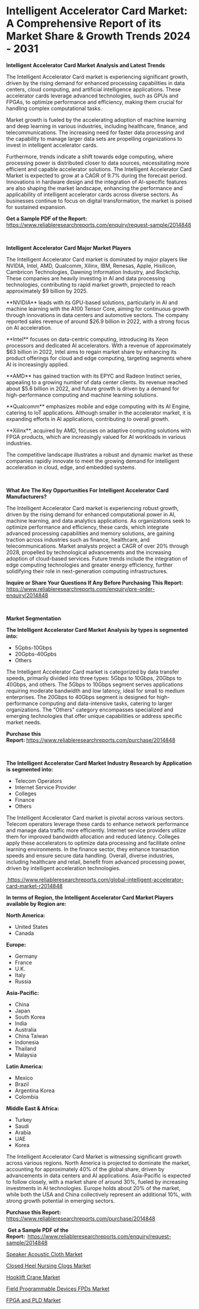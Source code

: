 <p><h1>Intelligent Accelerator Card Market: A Comprehensive Report of its Market Share & Growth Trends 2024 - 2031</h1></p><p><strong>Intelligent Accelerator Card Market Analysis and Latest Trends</strong></p>
<p><p>The Intelligent Accelerator Card market is experiencing significant growth, driven by the rising demand for enhanced processing capabilities in data centers, cloud computing, and artificial intelligence applications. These accelerator cards leverage advanced technologies, such as GPUs and FPGAs, to optimize performance and efficiency, making them crucial for handling complex computational tasks. </p><p>Market growth is fueled by the accelerating adoption of machine learning and deep learning in various industries, including healthcare, finance, and telecommunications. The increasing need for faster data processing and the capability to manage larger data sets are propelling organizations to invest in intelligent accelerator cards. </p><p>Furthermore, trends indicate a shift towards edge computing, where processing power is distributed closer to data sources, necessitating more efficient and capable accelerator solutions. The Intelligent Accelerator Card Market is expected to grow at a CAGR of 9.7% during the forecast period. Innovations in hardware design and the integration of AI-specific features are also shaping the market landscape, enhancing the performance and applicability of intelligent accelerator cards across diverse sectors. As businesses continue to focus on digital transformation, the market is poised for sustained expansion.</p></p>
<p><strong>Get a Sample PDF of the Report:&nbsp;</strong> <a href="https://www.reliableresearchreports.com/enquiry/request-sample/2014848?utm_campaign=38&utm_medium=2&utm_source=Github&utm_content=ia&utm_term=27102024&utm_id=intelligent-accelerator-card">https://www.reliableresearchreports.com/enquiry/request-sample/2014848</a></p>
<p>&nbsp;</p>
<p><strong>Intelligent Accelerator Card Major Market Players</strong></p>
<p><p>The Intelligent Accelerator Card market is dominated by major players like NVIDIA, Intel, AMD, Qualcomm, Xilinx, IBM, Renesas, Apple, Hisilicon, Cambricon Technologies, Dawning Information Industry, and Rockchip. These companies are heavily investing in AI and data processing technologies, contributing to rapid market growth, projected to reach approximately $9 billion by 2025.</p><p>**NVIDIA** leads with its GPU-based solutions, particularly in AI and machine learning with the A100 Tensor Core, aiming for continuous growth through innovations in data centers and automotive sectors. The company reported sales revenue of around $26.9 billion in 2022, with a strong focus on AI acceleration.</p><p>**Intel** focuses on data-centric computing, introducing its Xeon processors and dedicated AI accelerators. With a revenue of approximately $63 billion in 2022, Intel aims to regain market share by enhancing its product offerings for cloud and edge computing, targeting segments where AI is increasingly applied.</p><p>**AMD** has gained traction with its EPYC and Radeon Instinct series, appealing to a growing number of data center clients. Its revenue reached about $5.6 billion in 2022, and future growth is driven by a demand for high-performance computing and machine learning solutions.</p><p>**Qualcomm** emphasizes mobile and edge computing with its AI Engine, catering to IoT applications. Although smaller in the accelerator market, it is expanding efforts in AI applications, contributing to overall growth.</p><p>**Xilinx**, acquired by AMD, focuses on adaptive computing solutions with FPGA products, which are increasingly valued for AI workloads in various industries.</p><p>The competitive landscape illustrates a robust and dynamic market as these companies rapidly innovate to meet the growing demand for intelligent acceleration in cloud, edge, and embedded systems.</p></p>
<p>&nbsp;</p>
<p><strong>What Are The Key Opportunities For Intelligent Accelerator Card Manufacturers?</strong></p>
<p><p>The Intelligent Accelerator Card market is experiencing robust growth, driven by the rising demand for enhanced computational power in AI, machine learning, and data analytics applications. As organizations seek to optimize performance and efficiency, these cards, which integrate advanced processing capabilities and memory solutions, are gaining traction across industries such as finance, healthcare, and telecommunications. Market analysts project a CAGR of over 20% through 2028, propelled by technological advancements and the increasing adoption of cloud-based services. Future trends include the integration of edge computing technologies and greater energy efficiency, further solidifying their role in next-generation computing infrastructures.</p></p>
<p><strong>Inquire or Share Your Questions If Any Before Purchasing This Report:</strong> <a href="https://www.reliableresearchreports.com/enquiry/pre-order-enquiry/2014848?utm_campaign=38&utm_medium=2&utm_source=Github&utm_content=ia&utm_term=27102024&utm_id=intelligent-accelerator-card">https://www.reliableresearchreports.com/enquiry/pre-order-enquiry/2014848</a></p>
<p>&nbsp;</p>
<p><strong>Market Segmentation</strong></p>
<p><strong>The Intelligent Accelerator Card Market Analysis by types is segmented into:</strong></p>
<p><ul><li>5Gpbs-10Gbps</li><li>20Gpbs-40Gpbs</li><li>Others</li></ul></p>
<p><p>The Intelligent Accelerator Card market is categorized by data transfer speeds, primarily divided into three types: 5Gbps to 10Gbps, 20Gbps to 40Gbps, and others. The 5Gbps to 10Gbps segment serves applications requiring moderate bandwidth and low latency, ideal for small to medium enterprises. The 20Gbps to 40Gbps segment is designed for high-performance computing and data-intensive tasks, catering to larger organizations. The "Others" category encompasses specialized and emerging technologies that offer unique capabilities or address specific market needs.</p></p>
<p><strong>Purchase this Report:&nbsp;</strong><a href="https://www.reliableresearchreports.com/purchase/2014848?utm_campaign=38&utm_medium=2&utm_source=Github&utm_content=ia&utm_term=27102024&utm_id=intelligent-accelerator-card">https://www.reliableresearchreports.com/purchase/2014848</a></p>
<p>&nbsp;</p>
<p><strong>The Intelligent Accelerator Card Market Industry Research by Application is segmented into:</strong></p>
<p><ul><li>Telecom Operators</li><li>Internet Service Provider</li><li>Colleges</li><li>Finance</li><li>Others</li></ul></p>
<p><p>The Intelligent Accelerator Card market is pivotal across various sectors. Telecom operators leverage these cards to enhance network performance and manage data traffic more efficiently. Internet service providers utilize them for improved bandwidth allocation and reduced latency. Colleges apply these accelerators to optimize data processing and facilitate online learning environments. In the finance sector, they enhance transaction speeds and ensure secure data handling. Overall, diverse industries, including healthcare and retail, benefit from advanced processing power, driven by intelligent acceleration technologies.</p></p>
<p><a href="https://www.reliableresearchreports.com/global-intelligent-accelerator-card-market-r2014848?utm_campaign=38&utm_medium=2&utm_source=Github&utm_content=ia&utm_term=27102024&utm_id=intelligent-accelerator-card">&nbsp;https://www.reliableresearchreports.com/global-intelligent-accelerator-card-market-r2014848</a></p>
<p><strong>In terms of Region, the Intelligent Accelerator Card Market Players available by Region are:</strong></p>
<p>
    <p> <strong> North America: </strong>
        <ul>
            <li>United States</li>
            <li>Canada</li>
        </ul>
        </p> 
    <p> <strong> Europe: </strong>
        <ul>
            <li>Germany</li>
            <li>France</li>
            <li>U.K.</li>
            <li>Italy</li>
            <li>Russia</li>
        </ul>
        </p> 
    <p> <strong> Asia-Pacific: </strong>
        <ul>
            <li>China</li>
            <li>Japan</li>
            <li>South Korea</li>
            <li>India</li>
            <li>Australia</li>
            <li>China Taiwan</li>
            <li>Indonesia</li>
            <li>Thailand</li>
            <li>Malaysia</li>
        </ul>
        </p> 
    <p> <strong> Latin America: </strong>
        <ul>
            <li>Mexico</li>
            <li>Brazil</li>
            <li>Argentina Korea</li>
            <li>Colombia</li>
        </ul>
        </p> 
    <p> <strong> Middle East & Africa: </strong>
        <ul>
            <li>Turkey</li>
            <li>Saudi</li>
            <li>Arabia</li>
            <li>UAE</li>
            <li>Korea</li>
        </ul>
    </p>
    </p>
<p><p>The Intelligent Accelerator Card Market is witnessing significant growth across various regions. North America is projected to dominate the market, accounting for approximately 40% of the global share, driven by advancements in data centers and AI applications. Asia-Pacific is expected to follow closely, with a market share of around 30%, fueled by increasing investments in AI technologies. Europe holds about 20% of the market, while both the USA and China collectively represent an additional 10%, with strong growth potential in emerging sectors.</p></p>
<p><strong>Purchase this Report: </strong><a href="https://www.reliableresearchreports.com/purchase/2014848?utm_campaign=38&utm_medium=2&utm_source=Github&utm_content=ia&utm_term=27102024&utm_id=intelligent-accelerator-card">https://www.reliableresearchreports.com/purchase/2014848</a></p>
<p>&nbsp;<strong>Get a Sample PDF of the Report:&nbsp;&nbsp;</strong><a href="https://www.reliableresearchreports.com/enquiry/request-sample/2014848?utm_campaign=38&utm_medium=2&utm_source=Github&utm_content=ia&utm_term=27102024&utm_id=intelligent-accelerator-card">https://www.reliableresearchreports.com/enquiry/request-sample/2014848</a></p>
<p><strong></strong></p>
<p><p><a href="https://medium.com/@nancibwvg/future-of-innovation-global-speaker-acoustic-cloth-market-growth-and-opportunities-2024-2031-7faab5be819d?utm_campaign=38&utm_medium=2&utm_source=Github&utm_content=ia&utm_term=27102024&utm_id=intelligent-accelerator-card">Speaker Acoustic Cloth Market</a></p><p><a href="https://www.linkedin.com/pulse/closed-heel-nursing-clogs-market-size-growth-trends-statistics-tc9yf?utm_campaign=38&utm_medium=2&utm_source=Github&utm_content=ia&utm_term=27102024&utm_id=intelligent-accelerator-card">Closed Heel Nursing Clogs Market</a></p><p><a href="https://issuu.com/reportprime-2/docs/hooklift-crane-market-size-2030.ppt_4ec7cfde7a8857?utm_campaign=38&utm_medium=2&utm_source=Github&utm_content=ia&utm_term=27102024&utm_id=intelligent-accelerator-card">Hooklift Crane Market</a></p><p><a href="https://github.com/KejsiLoshi121/Market-Research-Report-List-1/blob/main/field-programmable-devices-fpds-market.md?utm_campaign=38&utm_medium=2&utm_source=Github&utm_content=ia&utm_term=27102024&utm_id=intelligent-accelerator-card">Field Programmable Devices FPDs Market</a></p><p><a href="https://github.com/tacitam515l/Market-Research-Report-List-1/blob/main/fpga-and-pld-market.md?utm_campaign=38&utm_medium=2&utm_source=Github&utm_content=ia&utm_term=27102024&utm_id=intelligent-accelerator-card">FPGA and PLD Market</a></p></p>